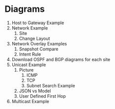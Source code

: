 # Diagrams
1. Host to Gateway Example
2. Network Example
   1. Site
   2. Change Layout
3. Network Overlay Examples
   1. Snapshot Compare
   2. Intent Rule
4. Download OSPF and BGP diagrams for each site
5. Unicast Example
   1. Picture
      1. ICMP
      2. TCP
      3. Subnet Search Example
   2. JSON vs Model
   3. User Defined First Hop
6. Multicast Example